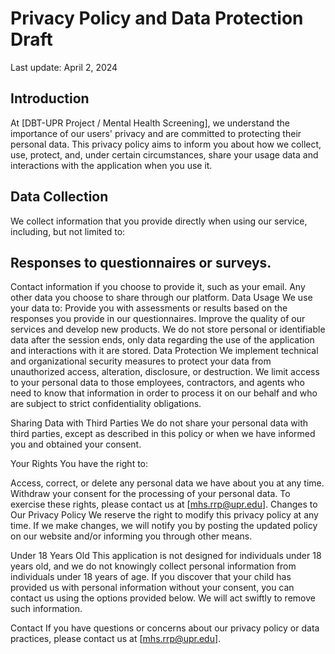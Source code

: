 # Privacy Policy and Data Protection Draft

Last update: April 2, 2024

## Introduction
At [DBT-UPR Project / Mental Health Screening], we understand the importance of our users' privacy and are committed to protecting their personal data. This privacy policy aims to inform you about how we collect, use, protect, and, under certain circumstances, share your usage data and interactions with the application when you use it.

## Data Collection
We collect information that you provide directly when using our service, including, but not limited to:

## Responses to questionnaires or surveys.
Contact information if you choose to provide it, such as your email.
Any other data you choose to share through our platform.
Data Usage
We use your data to:
Provide you with assessments or results based on the responses you provide in our questionnaires.
Improve the quality of our services and develop new products.
We do not store personal or identifiable data after the session ends, only data regarding the use of the application and interactions with it are stored.
Data Protection
We implement technical and organizational security measures to protect your data from unauthorized access, alteration, disclosure, or destruction. We limit access to your personal data to those employees, contractors, and agents who need to know that information in order to process it on our behalf and who are subject to strict confidentiality obligations.

Sharing Data with Third Parties
We do not share your personal data with third parties, except as described in this policy or when we have informed you and obtained your consent.

Your Rights
You have the right to:

Access, correct, or delete any personal data we have about you at any time.
Withdraw your consent for the processing of your personal data.
To exercise these rights, please contact us at [mhs.rrp@upr.edu].
Changes to Our Privacy Policy
We reserve the right to modify this privacy policy at any time. If we make changes, we will notify you by posting the updated policy on our website and/or informing you through other means.

Under 18 Years Old
This application is not designed for individuals under 18 years old, and we do not knowingly collect personal information from individuals under 18 years of age. If you discover that your child has provided us with personal information without your consent, you can contact us using the options provided below. We will act swiftly to remove such information.

Contact
If you have questions or concerns about our privacy policy or data practices, please contact us at [mhs.rrp@upr.edu].
